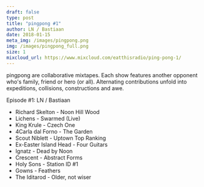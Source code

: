 ```yaml
---
draft: false
type: post
title: "pingpong #1"
author: LN / Bastiaan
date: 2018-01-15
meta_img: /images/pingpong.png
img: /images/pingpong_full.png
size: 1
mixcloud_url: https://www.mixcloud.com/eatthisradio/ping-pong-1/ 
---
```


pingpong are collaborative mixtapes. Each show features another opponent who's family, friend or hero (or all). Alternating contributions unfold into expeditions, collisions, constructions and awe.

Episode #1: LN / Bastiaan

- Richard Skelton - Noon Hill Wood
- Lichens - Swarmed (Live)
- King Krule - Czech One
- 4Carla dal Forno - The Garden
- Scout Niblett - Uptown Top Ranking
- Ex-Easter Island Head - Four Guitars
- Ignatz - Dead by Noon
- Crescent - Abstract Forms
- Holy Sons - Station ID #1
- Gowns - Feathers
- The Iditarod - Older, not wiser
